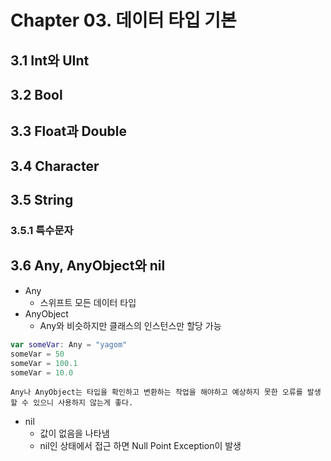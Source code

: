 # Chapter 03. 데이터 타입 기본

## 3.1 Int와 UInt

## 3.2 Bool

## 3.3 Float과 Double

## 3.4 Character

## 3.5 String

### 3.5.1 특수문자

## 3.6 Any, AnyObject와 nil
- Any
  - 스위프트 모든 데이터 타입
- AnyObject
  - Any와 비슷하지만 클래스의 인스턴스만 할당 가능

```swift
var someVar: Any = "yagom"
someVar = 50
someVar = 100.1
someVar = 10.0
```
```
Any나 AnyObject는 타입을 확인하고 변환하는 작업을 해야하고 예상하지 못한 오류를 발생 할 수 있으니 사용하지 않는게 좋다.
```
- nil
  - 값이 없음을 나타냄
  - nil인 상태에서 접근 하면 Null Point Exception이 발생